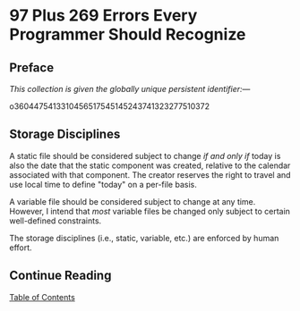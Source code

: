 97 Plus 269 Errors Every Programmer Should Recognize
====================================================

Preface
-------

_This collection is given the globally unique persistent identifier:&mdash;_

o3604475413310456517545145243741323277510372

Storage Disciplines
-------------------

A static file should be considered subject to change _if and only if_
today is also the date that the static component was created,
relative to the calendar associated with that component. The
creator reserves the right to travel and use local time to define
"today" on a per-file basis.

A variable file should be considered subject to change at any time.
However, I intend that _most_ variable files be changed only
subject to certain well-defined constraints.

The storage disciplines (i.e., static, variable, etc.)
are enforced by human effort.

Continue Reading
----------------

[Table of Contents](./frontmatter/TOC.md)
